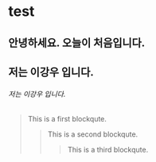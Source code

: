 # test

## 안녕하세요. 오늘이 처음입니다.
## 저는 이강우 입니다.
###### 저는 이강우 입니다.
> This is a first blockqute.
>	> This is a second blockqute.
>	>	> This is a third blockqute.

